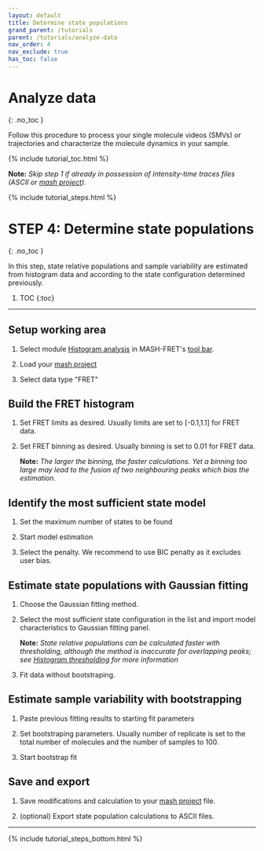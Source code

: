 ```yaml
---
layout: default
title: Determine state populations
grand_parent: /tutorials
parent: /tutorials/analyze-data
nav_order: 4
nav_exclude: true
has_toc: false
---
```



# Analyze data
{: .no_toc }

Follow this procedure to process your single molecule videos (SMVs) or trajectories and characterize the molecule dynamics in your sample.

{% include tutorial_toc.html %}

**Note:** *Skip step 1 if already in possession of intensity-time traces files (ASCII or 
[mash project](../../output-files/mash-mash-project)).*

{% include tutorial_steps.html %}

# STEP 4: Determine state populations
{: .no_toc }

In this step, state relative populations and sample variability are estimated from histogram data and according to the state configuration determined previously.

1. TOC
{:toc}

---

## Setup working area

1. Select module 
[Histogram analysis](../../histogram-analysis) in MASH-FRET's 
[tool bar](../../Getting_started#interface).

1. Load your 
[mash project](../../output-files/mash-mash-project)

1. Select data type "FRET"


## Build the FRET histogram

1. Set FRET limits as desired.
Usually limits are set to [-0.1,1.1] for FRET data.

1. Set FRET binning as desired.
Usually binning is set to 0.01 for FRET data.  
     
   **Note:** *The larger the binning, the faster calculations. Yet a binning too large may lead to the fusion of two neighbouring peaks which bias the estimation.*


## Identify the most sufficient state model

1. Set the maximum number of states to be found

1. Start model estimation

1. Select the penalty. We recommend to use BIC penalty as it excludes user bias.


## Estimate state populations with Gaussian fitting

1. Choose the Gaussian fitting method.

1. Select the most sufficient state configuration in the list and import model characteristics to Gaussian fitting panel.  
     
   **Note:** *State relative populations can be calculated faster with thresholding, although the method is inaccurate for overlapping peaks; see 
   [Histogram thresholding](../../histogram-analysis/functionalities/histogram-thresholding) for more information*

1. Fit data without bootstraping.


## Estimate sample variability with bootstrapping

1. Paste previous fitting results to starting fit parameters

1. Set bootstraping parameters.
Usually number of replicate is set to the total number of molecules and the number of samples to 100.

1. Start bootstrap fit


## Save and export

1. Save modifications and calculation to your 
[mash project](../../output-files/mash-mash-project.html) file.

1. (optional) Export state population calculations to ASCII files.

---

{% include tutorial_steps_bottom.html %}